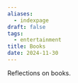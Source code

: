 ```yaml
---
aliases:
  - indexpage
draft: false
tags:
  - entertainment
title: Books
date: 2024-11-30
---
```


Reflections on books.
